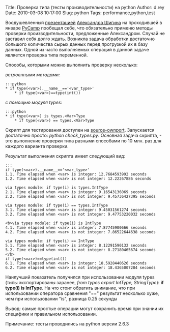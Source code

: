 Title: Проверка типа (тесты производительности) на python
Author: d.rey
Date: 2010-03-08 10:17:00
Slug: python
Tags: performance,python,test

Воодушевленный [презентацией](http://pycamp.org.ua/presentation/6) [Александра Шигина](http://friendfeed.com/shigin) на проходившей в январе [PyCamp](http://pycamp.org.ua/) пообещал себе, что обязательно применю методы проверки производительности, предложенные Александром. Случай не заставил себя долго ждать. Возникла задача обработки достаточно большого количества сырых данных перед прогрузкой их в базу данных. Одной из часто выполняемых операций в данной задаче является проверка типа переменной. 


Способы, которыми можно выполнить проверку несколько:

_встроенными методами:_

    :::python
    * if type(<var>).__name__=='<var_type>'
        * if type(<var>)==type(int())
        
_с помощью модуля types:_

    :::python
    * if type(<var>) is types.<Var>Type
        * if type(<var>) == types.<Var>Type

Скрипт для тестирования доступен на [source-ownport](http://code.google.com/p/sources-ownport/source/browse/performance_tests/check_types.py). Запускается достаточно просто: _python check_types.py_. Основная задача скрипта, - это выполнение проверки типа разными способами по 10 млн. раз для каждого варианта проверки.

Результат выполнения скрипта имеет следующий вид:

    :::
    if type(<var>).__name__=='<var_type>'
    1.1. Time elapsed when <var> is integer: 12.7684593992 seconds
    1.2. Time elapsed when <var> is not integer: 12.22267886 seconds
    
    via types module: if type(i) is types.IntType
    2.1. Time elapsed when <var> is integer: 9.16543136069 seconds
    2.2. Time elapsed when <var> is not integer: 9.45736427395 seconds
    
    via types module: if type(i) == types.IntType
    3.1. Time elapsed when <var> is integer: 9.45031561274 seconds
    3.2. Time elapsed when <var> is not integer: 9.47753220032 seconds
    
    <b>via types module: if type(i) is IntType
    4.1. Time elapsed when <var> is integer: 7.87745900666 seconds
    4.2. Time elapsed when <var> is not integer: 7.86522644638 seconds
    
    via types module: if type(i) == IntType
    5.1. Time elapsed when <var> is integer: 8.12291590132 seconds
    5.2. Time elapsed when <var> is not integer: 8.27180465674 seconds
    </b>
    if type(<var>)==type(int())
    6.1. Time elapsed when <var> is integer: 18.5928440626 seconds
    6.2. Time elapsed when <var> is not integer: 18.4365007284 seconds

Наилучший показатель получился при использовании модуля types (типы экспортированы заранее, _from types export IntType, StringType_): **if type(i) is IntType**. На что стоит обратить внимание, что при использовании оператора сравнения "==" результат несколько хуже, чем при использовании "is", разница 0.25 секунды

Вывод: самые простые операции могут сохранить время при знании их специфики и правильном использовании.

Примечание: тесты проводились на python версии 2.6.3
